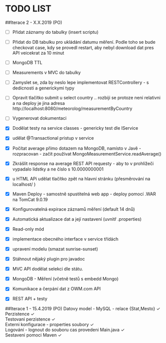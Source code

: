 ﻿# TODO LIST

##Iterace 2 - X.X.2019 (PO)
- [ ] Přidat záznamy do tabulky (insert scriptu)
- [ ] Přidat do DB tabulku pro ukládání datumu měření. Podle toho se bude checkovat case, kdy se provedl restart, aby nebyl download dat pres API veicekrat za 10 minut
- [ ] MongoDB TTL
- [ ] Measurements v MVC do tabulky
- [ ] Zamyslet se, zda by neslo lepe implementovat RESTControllery - s dedicnosti a generickymi typy  <br />
- [ ] Opravit tlačítko submit u select country .. rozbiji se protoze neni relativni a na deploy je jina adresa http://localhost:8080/meteorolog/measurementByCountry <br />
- [ ] Vygenerovat dokumentaci

- [x] Dodělat testy na service classes - genericky test dle IService
- [x] udělat @Transactional pristup v service
- [x] Počítat average přímo dotazem na MongoDB, namísto v Javě - rozpracovan - začít používat MongoMeasurementService.readAverage()<br />
- [x] Zkrášlit response na average REST API requesty - aby to v prohlížeči vypadalo lidstky a ne číslo s 10.0000000001 <br />
- [x] u HTML APi udělat tlačítko zpět na hlavní stránku (přesměrování na localhost/ )
- [x] Maven Deploy - samostně spustitelná web app - deploy pomocí .WAR na TomCat 9.0.19 <br /> 
- [x] Konfigurovatelná expirace záznamů měření (default 14 dnů) <br />
- [x] Automatická aktualizace dat a její nastavení (uvnitř .properties) <br />
- [x] Read-only mód <br />
- [x] implementace obecného interface v service třídách
- [x] upravení modelu (smazat sunrise-sunset)   <br />
- [x] Stáhnout nějaký plugin pro javadoc <br />
- [x] MVC API dodělat selekci dle státu.<br />
- [x] MongoDB - Měření  (včetně testů s embedd Mongo)<br />
- [x] Komunikace a čerpání dat z OWM.com API<br />
- [x] REST API + testy<br />

##Iterace 1 - 15.4.2019 (PO)
Datovy model - MySQL - relace {Stat,Mesto} ✓<br />
Perzistence ✓<br />
Testovani perzistence ✓<br />
Externi konfigurace - properties soubory ✓<br />
Logování - lognout do souboru cas provedeni Main.java ✓<br />
Sestaveni pomoci Maven ✓<br /> 
